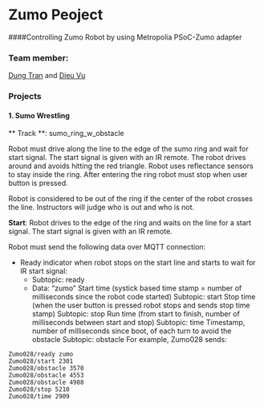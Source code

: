 # Zumo Peoject
 ####Controlling Zumo Robot by using Metropolia PSoC-Zumo adapter

 ### Team member: ###
 [Dung Tran](https://github.com/pdung1989) and [Dieu Vu](https://github.com/dieu-vu)
 
 ### Projects ###
 
#### 1. Sumo Wrestling ####
  
** Track **: sumo_ring_w_obstacle 

Robot must drive along the line to the edge of the sumo ring and wait for start signal. The start signal is given with an IR remote. The robot drives around and avoids hitting the red triangle. Robot uses reflectance sensors to stay inside the ring. After entering the ring robot must stop when user button is pressed.

Robot is considered to be out of the ring if the center of the robot crosses the line. Instructors will judge who is out and who is not.

**Start**: Robot drives to the edge of the ring and waits on the line for a start signal. The start signal is given with an IR remote.

Robot must send the following data over MQTT connection:

- Ready indicator when robot stops on the start line and starts to wait for IR start signal:
  - Subtopic: ready
  - Data: “zumo”
Start time (systick based time stamp = number of milliseconds since the robot code started)
Subtopic: start
Stop time (when the user button is pressed robot stops and sends stop time stamp)
Subtopic: stop
Run time (from start to finish, number of milliseconds between start and stop)
Subtopic: time
Timestamp, number of milliseconds since boot, of each turn to avoid the obstacle
Subtopic: obstacle
For example, Zumo028 sends:
```
Zumo028/ready zumo
Zumo028/start 2301
Zumo028/obstacle 3570
Zumo028/obstacle 4553
Zumo028/obstacle 4988
Zumo028/stop 5210
Zumo028/time 2909
```
